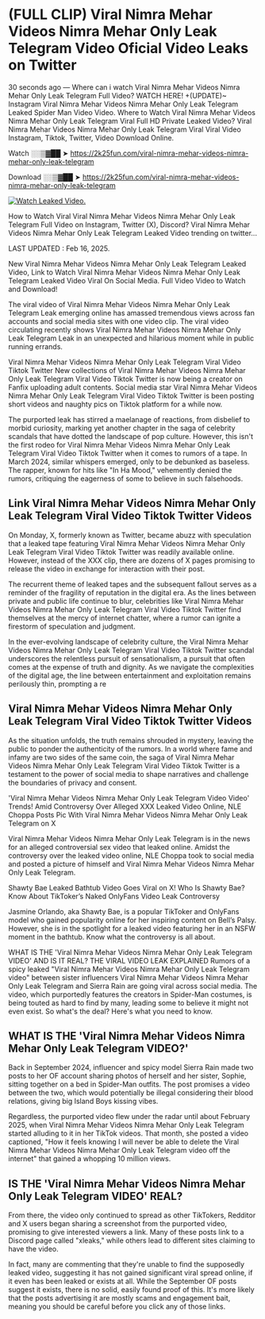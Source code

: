 # (FULL CLIP) Viral Nimra Mehar Videos Nimra Mehar Only Leak Telegram Video Oficial Video Leaks on Twitter

30 seconds ago — Where can i watch Viral Nimra Mehar Videos Nimra Mehar Only Leak Telegram Full Video? WATCH HERE! +(UPDATE)~ Instagram Viral Nimra Mehar Videos Nimra Mehar Only Leak Telegram Leaked Spider Man Video Video. Where to Watch Viral Nimra Mehar Videos Nimra Mehar Only Leak Telegram Viral Full HD Private Leaked Video? Viral Nimra Mehar Videos Nimra Mehar Only Leak Telegram Viral Viral Video Instagram, Tiktok, Twitter, Video Download Online.

Watch ░░▒▓██ ➤ https://2k25fun.com/viral-nimra-mehar-videos-nimra-mehar-only-leak-telegram

Download ░░▒▓██ ➤ https://2k25fun.com/viral-nimra-mehar-videos-nimra-mehar-only-leak-telegram

[![Watch Leaked Video.](https://miro.medium.com/v2/resize:fit:828/format:webp/1*cilzJN44JGOrTw9NJCrNHA.gif "Watch Leaked Video")](https://2k25fun.com/viral-nimra-mehar-videos-nimra-mehar-only-leak-telegram)

How to Watch Viral Viral Nimra Mehar Videos Nimra Mehar Only Leak Telegram Full Video on Instagram, Twitter (X), Discord? Viral Nimra Mehar Videos Nimra Mehar Only Leak Telegram Leaked Video trending on twitter...

LAST UPDATED : Feb 16, 2025.

New Viral Nimra Mehar Videos Nimra Mehar Only Leak Telegram Leaked Video, Link to Watch Viral Nimra Mehar Videos Nimra Mehar Only Leak Telegram Leaked Video Viral On Social Media. Full Video Video to Watch and Download!

The viral video of Viral Nimra Mehar Videos Nimra Mehar Only Leak Telegram Leak emerging online has amassed tremendous views across fan accounts and social media sites with one video clip. The viral video circulating recently shows Viral Nimra Mehar Videos Nimra Mehar Only Leak Telegram Leak in an unexpected and hilarious moment while in public running errands.

Viral Nimra Mehar Videos Nimra Mehar Only Leak Telegram Viral Video Tiktok Twitter New collections of Viral Nimra Mehar Videos Nimra Mehar Only Leak Telegram Viral Video Tiktok Twitter is now being a creator on Fanfix uploading adult contents. Social media star Viral Nimra Mehar Videos Nimra Mehar Only Leak Telegram Viral Video Tiktok Twitter is been posting short videos and naughty pics on Tiktok platform for a while now.

The purported leak has stirred a maelanage of reactions, from disbelief to morbid curiosity, marking yet another chapter in the saga of celebrity scandals that have dotted the landscape of pop culture. However, this isn't the first rodeo for Viral Nimra Mehar Videos Nimra Mehar Only Leak Telegram Viral Video Tiktok Twitter when it comes to rumors of a tape. In March 2024, similar whispers emerged, only to be debunked as baseless. The rapper, known for hits like "In Ha Mood," vehemently denied the rumors, critiquing the eagerness of some to believe in such falsehoods.

## Link Viral Nimra Mehar Videos Nimra Mehar Only Leak Telegram Viral Video Tiktok Twitter Videos

On Monday, X, formerly known as Twitter, became abuzz with speculation that a leaked tape featuring Viral Nimra Mehar Videos Nimra Mehar Only Leak Telegram Viral Video Tiktok Twitter was readily available online. However, instead of the XXX clip, there are dozens of X pages promising to release the video in exchange for interaction with their post.

The recurrent theme of leaked tapes and the subsequent fallout serves as a reminder of the fragility of reputation in the digital era. As the lines between private and public life continue to blur, celebrities like Viral Nimra Mehar Videos Nimra Mehar Only Leak Telegram Viral Video Tiktok Twitter find themselves at the mercy of internet chatter, where a rumor can ignite a firestorm of speculation and judgment.

In the ever-evolving landscape of celebrity culture, the Viral Nimra Mehar Videos Nimra Mehar Only Leak Telegram Viral Video Tiktok Twitter scandal underscores the relentless pursuit of sensationalism, a pursuit that often comes at the expense of truth and dignity. As we navigate the complexities of the digital age, the line between entertainment and exploitation remains perilously thin, prompting a re

##  Viral Nimra Mehar Videos Nimra Mehar Only Leak Telegram Viral Video Tiktok Twitter Videos

As the situation unfolds, the truth remains shrouded in mystery, leaving the public to ponder the authenticity of the rumors. In a world where fame and infamy are two sides of the same coin, the saga of Viral Nimra Mehar Videos Nimra Mehar Only Leak Telegram Viral Video Tiktok Twitter is a testament to the power of social media to shape narratives and challenge the boundaries of privacy and consent.

'Viral Nimra Mehar Videos Nimra Mehar Only Leak Telegram Video Video' Trends! Amid Controversy Over Alleged XXX Leaked Video Online, NLE Choppa Posts Pic With Viral Nimra Mehar Videos Nimra Mehar Only Leak Telegram on X

Viral Nimra Mehar Videos Nimra Mehar Only Leak Telegram is in the news for an alleged controversial sex video that leaked online. Amidst the controversy over the leaked video online, NLE Choppa took to social media and posted a picture of himself and Viral Nimra Mehar Videos Nimra Mehar Only Leak Telegram.

Shawty Bae Leaked Bathtub Video Goes Viral on X! Who Is Shawty Bae? Know About TikToker’s Naked OnlyFans Video Leak Controversy

Jasmine Orlando, aka Shawty Bae, is a popular TikToker and OnlyFans model who gained popularity online for her inspiring content on Bell’s Palsy. However, she is in the spotlight for a leaked video featuring her in an NSFW moment in the bathtub. Know what the controversy is all about.

WHAT IS THE 'Viral Nimra Mehar Videos Nimra Mehar Only Leak Telegram VIDEO' AND IS IT REAL? THE VIRAL VIDEO LEAK EXPLAINED Rumors of a spicy leaked "Viral Nimra Mehar Videos Nimra Mehar Only Leak Telegram video" between sister influencers Viral Nimra Mehar Videos Nimra Mehar Only Leak Telegram and Sierra Rain are going viral across social media. The video, which purportedly features the creators in Spider-Man costumes, is being touted as hard to find by many, leading some to believe it might not even exist. So what's the deal? Here's what you need to know.

## WHAT IS THE 'Viral Nimra Mehar Videos Nimra Mehar Only Leak Telegram VIDEO?'

Back in September 2024, influencer and spicy model Sierra Rain made two posts to her OF account sharing photos of herself and her sister, Sophie, sitting together on a bed in Spider-Man outfits. The post promises a video between the two, which would potentially be illegal considering their blood relations, giving big Island Boys kissing vibes.

Regardless, the purported video flew under the radar until about February 2025, when Viral Nimra Mehar Videos Nimra Mehar Only Leak Telegram started alluding to it in her TikTok videos. That month, she posted a video captioned, "How it feels knowing I will never be able to delete the Viral Nimra Mehar Videos Nimra Mehar Only Leak Telegram video off the internet" that gained a whopping 10 million views.

## IS THE 'Viral Nimra Mehar Videos Nimra Mehar Only Leak Telegram VIDEO' REAL?

From there, the video only continued to spread as other TikTokers, Redditor and X users began sharing a screenshot from the purported video, promising to give interested viewers a link. Many of these posts link to a Discord page called "xleaks," while others lead to different sites claiming to have the video.

In fact, many are commenting that they're unable to find the supposedly leaked video, suggesting it has not gained significant viral spread online, if it even has been leaked or exists at all. While the September OF posts suggest it exists, there is no solid, easily found proof of this. It's more likely that the posts advertising it are mostly scams and engagement bait, meaning you should be careful before you click any of those links.